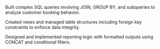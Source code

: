 Built complex SQL queries involving JOIN, GROUP BY, and subqueries to analyze customer booking behavior.

Created views and managed table structures including foreign key constraints to enforce data integrity.

Designed and implemented reporting logic with formatted outputs using CONCAT and conditional filters.
